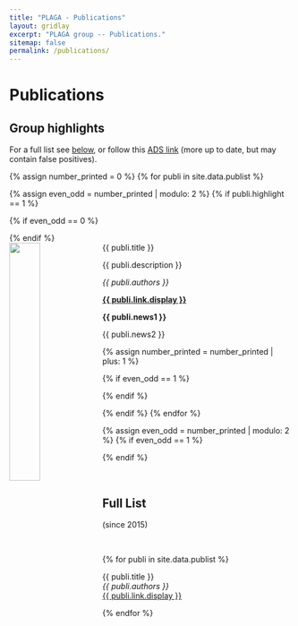 ```yaml
---
title: "PLAGA - Publications"
layout: gridlay
excerpt: "PLAGA group -- Publications."
sitemap: false
permalink: /publications/
---
```



# Publications

## Group highlights

For a full list see [below](#full-list), or follow this [ADS link](https://ui.adsabs.harvard.edu/search/filter_database_fq_database=OR&filter_database_fq_database=database%3A%22astronomy%22&filter_property_fq_property=AND&filter_property_fq_property=property%3A%22refereed%22&format=SHORT&fq=%7B!type%3Daqp%20v%3D%24fq_database%7D&fq=%7B!type%3Daqp%20v%3D%24fq_property%7D&fq_database=(database%3A%22astronomy%22)&fq_property=(property%3A%22refereed%22)&q=author%3A(%22Cuadra%2C%20Jorge%22%20or%20%22Montesinos%2C%20M%22%20or%20%22Dunhill%2C%20A%22%20or%20%22Faramaz%2C%20V%22%20or%20%22Chen%2C%20X%22%20or%20%22Russell%2C%20C%22%20or%20%22Cuello%2C%20N%22%20or%20%22Ronco%22%20or%20%22Guilera%2C%20O%22%20or%20%22del%20Valle%2C%20L%22%20or%20%22Castillo%2C%20F%22%20or%20%22Becerra%2C%20L%22%20or%20%22Sucerquia%2C%20M%22%20or%20%22Stammler%2C%20S%22%20or%20%22Calder%C3%B3n%2C%20D%22%20or%20%22Goicovic%22%20or%20%22Garate%2C%20M%22%20or%20%22Fontecilla%2C%20C%22%20)%20aff%3A(%22catolica%22%20or%20%22adolfo%22)%20%20year%3A2015-2020&sort=date%20desc%2C%20bibcode%20desc&unprocessed_parameter=qform&p_=0) (more up to date, but may contain false positives).

{% assign number_printed = 0 %}
{% for publi in site.data.publist %}

{% assign even_odd = number_printed | modulo: 2 %}
{% if publi.highlight == 1 %}

{% if even_odd == 0 %}
<div class="row">
{% endif %}

<div class="col-sm-6 clearfix">
 <div class="well">
  <pubtit>{{ publi.title }}</pubtit>
  <img src="{{ site.url }}{{ site.baseurl }}/images/pubpic/{{ publi.image }}" class="img-responsive" width="33%" style="float: left" />
  <p>{{ publi.description }}</p>
  <p><em>{{ publi.authors }}</em></p>
  <p><strong><a href="{{ publi.link.url }}">{{ publi.link.display }}</a></strong></p>
  <p class="text-danger"><strong> {{ publi.news1 }}</strong></p>
  <p> {{ publi.news2 }}</p>
 </div>
</div>

{% assign number_printed = number_printed | plus: 1 %}

{% if even_odd == 1 %}
</div>
{% endif %}

{% endif %}
{% endfor %}

{% assign even_odd = number_printed | modulo: 2 %}
{% if even_odd == 1 %}
</div>
{% endif %}

<p> &nbsp; </p>


## Full List
 (since 2015)
 <p> &nbsp; </p>

{% for publi in site.data.publist %}

  {{ publi.title }} <br />
  <em>{{ publi.authors }} </em><br /><a href="{{ publi.link.url }}">{{ publi.link.display }}</a>

{% endfor %}
